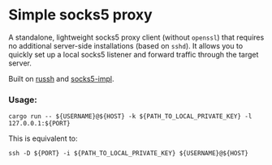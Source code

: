 # Simple socks5 proxy

A standalone, lightweight socks5 proxy client (without `openssl`) that requires no additional server-side installations (based on `sshd`). It allows you to quickly set up a local socks5 listener and forward traffic through the target server.

Built on [russh](https://github.com/Eugeny/russh) and [socks5-impl](https://github.com/tun2proxy/socks5-impl).

### Usage:

```
cargo run -- ${USERNAME}@${HOST} -k ${PATH_TO_LOCAL_PRIVATE_KEY} -l 127.0.0.1:${PORT}
```

This is equivalent to:
```
ssh -D ${PORT} -i ${PATH_TO_LOCAL_PRIVATE_KEY} ${USERNAME}@${HOST}
```